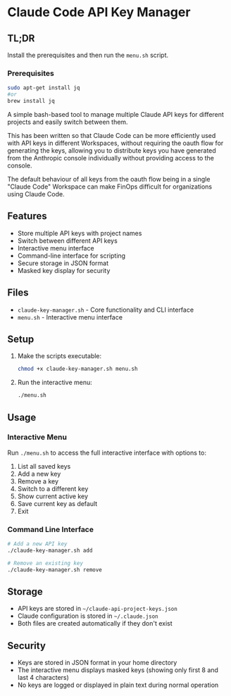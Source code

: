 
# Claude Code API Key Manager

## TL;DR

Install the prerequisites and then run the ```menu.sh``` script.

### Prerequisites

```bash
sudo apt-get install jq
#or 
brew install jq
```

A simple bash-based tool to manage multiple Claude API keys for different projects and easily switch between them.

This has been written so that Claude Code can be more efficiently used with API keys in different Workspaces, without requiring the oauth flow for generating the keys, allowing you to distribute keys you have generated from the Anthropic console individually without providing access to the console. 

The default behaviour of all keys from the oauth flow being in a single "Claude Code" Workspace can make FinOps difficult for organizations using Claude Code. 

## Features

- Store multiple API keys with project names
- Switch between different API keys
- Interactive menu interface
- Command-line interface for scripting
- Secure storage in JSON format
- Masked key display for security

## Files

- `claude-key-manager.sh` - Core functionality and CLI interface
- `menu.sh` - Interactive menu interface

## Setup

1. Make the scripts executable:
   
   ```bash
   chmod +x claude-key-manager.sh menu.sh
   ```

2. Run the interactive menu:
   
   ```bash
   ./menu.sh
   ```

## Usage

### Interactive Menu

Run `./menu.sh` to access the full interactive interface with options to:

1. List all saved keys
2. Add a new key
3. Remove a key
4. Switch to a different key
5. Show current active key
6. Save current key as default
7. Exit

### Command Line Interface

```bash
# Add a new API key
./claude-key-manager.sh add

# Remove an existing key
./claude-key-manager.sh remove
```

## Storage

- API keys are stored in `~/claude-api-project-keys.json`
- Claude configuration is stored in `~/.claude.json`
- Both files are created automatically if they don't exist

## Security

- Keys are stored in JSON format in your home directory
- The interactive menu displays masked keys (showing only first 8 and last 4 characters)
- No keys are logged or displayed in plain text during normal operation
